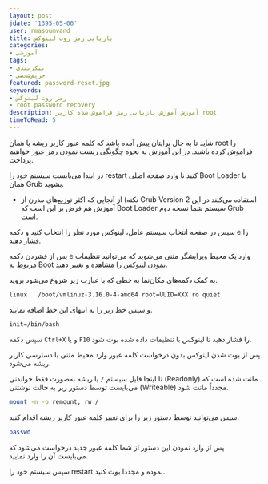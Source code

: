 ```yaml
---
layout: post          
jdate: '1395-05-06'      
user: rmasoumvand          
title: بازیابی رمز روت لینوکس
categories:
- آموزشی
tags:
- پیکربندی
- حریم‌شخصی
featured: password-reset.jpg          
keywords:
- رمز روت لینوکس
- root password recovery
description: آموزش آموزش بازیابی رمز فراموش شده کاربر root
timeToRead: 5
---
```


شاید تا به حال برایتان پیش آمده باشد که کلمه عبور کاربر ریشه یا همان root را فراموش کرده باشید. در این آموزش به نحوه چگونگی ریست نمودن رمز عبور خواهیم پرداخت.

در ابتدا می‌بایست سیستم خود را restart کنید تا وارد صفحه اصلی Boot Loader یا همان Grub بشوید.

* نکته)‌ از آنجایی که اکثر توزیع‌های مدرن از Grub Version 2 استفاده می‌کنند در این آموزش هم فرض بر این است که Boot Loader سیستم شما نسخه دوم Grub است.

سپس در صفحه انتخاب سیستم عامل، لینوکس مورد نظر را انتخاب کنید و دکمه e را فشار دهید.

پس از فشردن دکمه e وارد یک محیط ویرایشگر متنی می‌شوید که می‌توانید تنظیمات مربوط به Boot نمودن لینوکس را مشاهده و تغییر دهید.

به کمک دکمه‌های مکان‌نما به خطی که با عبارت زیر شروع می‌شود بروید.

```  
linux   /boot/vmlinuz-3.16.0-4-amd64 root=UUID=XXX ro quiet  
```

و سپس خط زیر را به انتهای این خط اضافه نمایید.

```  
init=/bin/bash  
```

سپس دکمه `Ctrl+X` و یا `F10` را فشار دهید تا لینوکس با تنظیمات داده شده بوت شود.

پس از بوت شدن لینوکس بدون درخواست کلمه عبور وارد محیط متنی با دسترسی کاربر ریشه می‌شود.

تا اینجا فایل سیستم `/` یا ریشه به‌صورت فقط خواندنی (Readonly) مانت شده است که می‌بایست توسط دستور زیر به حالت نوشتنی (Writeable) مجدداً مانت شود.

```sh  
mount -n -o remount, rw /  
```

سپس می‌توانید توسط دستور زیر را برای تغییر کلمه عبور کاربر ریشه اقدام کنید.

```sh  
passwd  
```

پس از وارد نمودن این دستور از شما کلمه عبور جدید درخواست می‌شود که می‌بایست آن را وارد نمایید.

سپس سیستم خود را restart نموده و مجددا بوت کنید.

